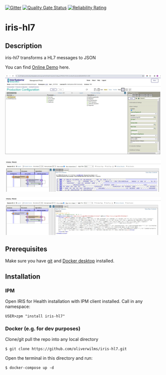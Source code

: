  [![Gitter](https://img.shields.io/badge/Available%20on-Intersystems%20Open%20Exchange-00b2a9.svg)](https://openexchange.intersystems.com/package/iris-hl7)
 [![Quality Gate Status](https://community.objectscriptquality.com/api/project_badges/measure?project=intersystems_iris_community%2Firis-hl7&metric=alert_status)](https://community.objectscriptquality.com/dashboard?id=intersystems_iris_community%2Firis-hl7)
 [![Reliability Rating](https://community.objectscriptquality.com/api/project_badges/measure?project=intersystems_iris_community%2Firis-hl7&metric=reliability_rating)](https://community.objectscriptquality.com/dashboard?id=intersystems_iris_community%2Firis-hl7)

# iris-hl7

## Description
iris-hl7 transforms a HL7 messages to JSON

You can find [Online Demo](https://iris-hl7.demo.community.intersystems.com/csp/user/EnsPortal.ProductionConfig.zen?PRODUCTION=otw.NewProduction&$NAMESPACE=USER) here.

![screenshot](https://github.com/oliverwilms/bilder/blob/main/iris-hl7.JPG)

![screenshot](https://github.com/oliverwilms/bilder/blob/main/iris-hl7_trace_hl7.JPG)

![screenshot](https://github.com/oliverwilms/bilder/blob/main/iris-hl7_trace_json.JPG)

## Prerequisites
Make sure you have [git](https://git-scm.com/book/en/v2/Getting-Started-Installing-Git) and [Docker desktop](https://www.docker.com/products/docker-desktop) installed.

## Installation 

### IPM

Open IRIS for Health installation with IPM client installed. Call in any namespace:

```
USER>zpm "install iris-hl7"
```

### Docker (e.g. for dev purposes)

Clone/git pull the repo into any local directory

```
$ git clone https://github.com/oliverwilms/iris-hl7.git
```

Open the terminal in this directory and run:

```
$ docker-compose up -d
```
